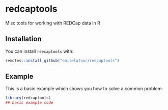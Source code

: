 # redcaptools

<!-- badges: start -->
<!-- badges: end -->

Misc tools for working with REDCap data in R

## Installation

You can install `reecaptools` with:

``` r
remotes::install_github("emilelatour/redcaptools")
```

## Example

This is a basic example which shows you how to solve a common problem:

``` r
library(redcaptools)
## basic example code
```

